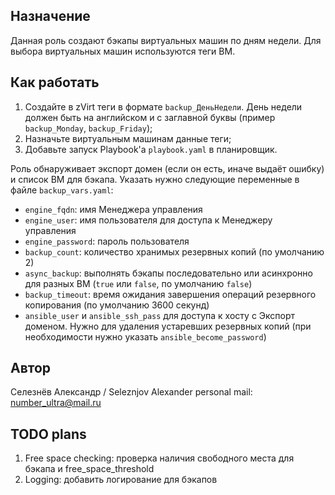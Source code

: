 ## Назначение
Данная роль создают бэкапы виртуальных машин по дням недели. Для выбора виртуальных машин используются теги ВМ.

## Как работать
1. Создайте в zVirt теги в формате `backup_ДеньНедели`. День недели должен быть на английском и с заглавной буквы (пример `backup_Monday`, `backup_Friday`);
2. Назначьте виртуальным машинам данные теги;
3. Добавьте запуск Playbook'а `playbook.yaml` в планировщик.

Роль обнаруживает экспорт домен (если он есть, иначе выдаёт ошибку) и список ВМ для бэкапа. Указать нужно следующие переменные в файле `backup_vars.yaml`:
- `engine_fqdn`: имя Менеджера управления
- `engine_user`: имя пользователя для доступа к Менеджеру управления
- `engine_password`: пароль пользователя
- `backup_count`: количество хранимых резервных копий (по умолчанию 2)
- `async_backup`: выполнять бэкапы последовательно или асинхронно для разных ВМ (`true` или `false`, по умолчанию `false`)
- `backup_timeout`: время ожидания завершения операций резервного копирования (по умолчанию 3600 секунд)
- `ansible_user` и `ansible_ssh_pass` для доступа к хосту с Экспорт доменом. Нужно для удаления устаревших резервных копий (при необходимости нужно указать `ansible_become_password`)

## Автор
Селезнёв Александр / Seleznjov Alexander
personal mail: number_ultra@mail.ru

## TODO plans
1. Free space checking: проверка наличия свободного места для бэкапа и free_space_threshold
2. Logging: добавить логирование для бэкапов
